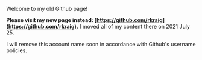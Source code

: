 Welcome to my old Github page!

**Please visit my new page instead: [https://github.com/rkraig](https://github.com/rkraig).** I moved all of my content there on 2021 July 25.

I will remove this account name soon in accordance with Github's username policies.

<!--
**orthonormalize/orthonormalize** is a ✨ _special_ ✨ repository because its `README.md` (this file) appears on your GitHub profile.

Here are some ideas to get you started:

- 🔭 I’m currently working on ...
- 🌱 I’m currently learning ...
- 👯 I’m looking to collaborate on ...
- 🤔 I’m looking for help with ...
- 💬 Ask me about ...
- 📫 How to reach me: ...
- 😄 Pronouns: ...
- ⚡ Fun fact: ...
-->
